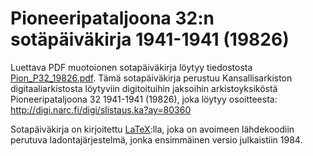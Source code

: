 # Pioneeripataljoona 32:n sotäpäiväkirja 1941-1941 (19826)

Luettava PDF muotoionen sotapäiväkirja löytyy tiedostosta [Pion_P32_19826.pdf](Pion_P32_19826.pdf). Tämä sotapäiväkirja perustuu Kansallisarkiston digitaaliarkistosta löytyviin digitoituihin jaksoihin arkistoyksiköstä Pioneeripataljoona 32 1941-1941 (19826), joka löytyy osoitteesta:
http://digi.narc.fi/digi/slistaus.ka?ay=80360

Sotapäiväkirja on kirjoitettu [LaTeX](https://fi.wikipedia.org/wiki/LaTeX):lla, joka on avoimeen lähdekoodiin perutuva ladontajärjestelmä, jonka ensimmäinen versio julkaistiin 1984.